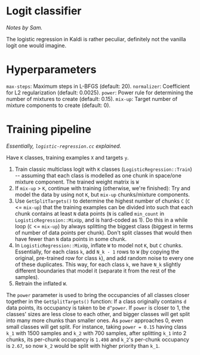 # Logit classifier
*Notes by Sam.*

The logistic regression in Kaldi is rather peculiar, definitely not the vanilla logit one would imagine.

# Hyperparameters
`max-steps`: Maximum steps in L-BFGS (default: 20).
`normalizer`: Coefficient for L2 regularization (default: 0.0025).
`power`: Power rule for determining the number of mixtures to create (default: 0.15).
`mix-up`: Target number of mixture components to create (default: 0).

# Training pipeline
*Essentially, `logistic-regression.cc` explained.*

Have `K` classes, training examples `X` and targets `y`.

1. Train classic multiclass logit with `K` classes (`LogisticRegression::Train`) -- assuming that each class is modelled as one chunk in space/one mixture component. The trained weight matrix is `W`
1. If `mix-up` > `K`, continue with training (otherwise, we're finished): Try and model the data by using not `K`, but `mix-up` chunks/mixture components.
1. Use `GetSplitTargets()` to determine the highest number of chunks `C` (`C` <= `mix-up`) that the training examples can be divided into such that each chunk contains at least `N` data points (`N` is called `min_count` in `LogisticRegression::MixUp`, and is hard-coded as 1). Do this in a while loop (`C` <= `mix-up`) by always splitting the biggest class (biggest in terms of number of data points per chunk). Don't split classes that would then have fewer than `N` data points in some chunk.
1. In `LogisticRegression::MixUp`, inflate `W` to model not `K`, but `C` chunks. Essentially, for each class `k`, add `N_k - 1` rows to `W` (by copying the original, pre-trained row for class `k`), and add random noise to every one of these duplicates. This way, for each class `k`, we have `N_k` slightly different boundaries that model it (separate it from the rest of the samples).
1. Retrain the inflated `W`.

The `power` parameter is used to bring the occupancies of all classes closer together in the `GetSplitTargets()` function: If a class originally contains `d` data points, its occupancy is taken to be `d^power`. If `power` is closer to 1, the classes' sizes are less close to each other, and bigger classes will get split into many more chunks than smaller ones. As `power` approaches 0, even small classes will get split. For instance, taking `power = 0.15` having class `k_1` with 1500 samples and `k_2` with 700 samples, after splitting `k_1` into 2 chunks, its per-chunk occupancy is `1.498` and `k_2`'s per-chunk occupancy is `2.67`, so now `k_2` would be split with higher priority than `k_1`.
